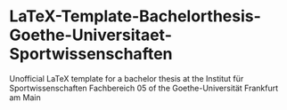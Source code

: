 # LaTeX-Template-Bachelorthesis-Goethe-Universitaet-Sportwissenschaften
Unofficial LaTeX template for a bachelor thesis at the Institut für Sportwissenschaften Fachbereich 05 of the Goethe-Universität Frankfurt am Main  
